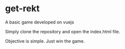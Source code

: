 # get-rekt
A basic game developed on vuejs

Simply clone the repository and open the index.html file.

Objective is simple. Just win the game.
